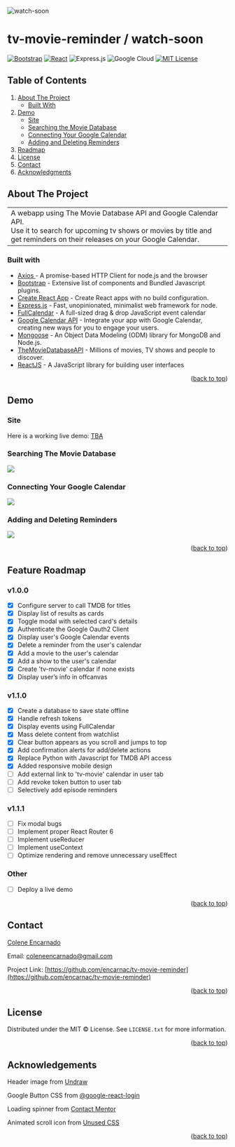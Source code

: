 ![watch-soon](https://user-images.githubusercontent.com/76987299/184469224-16a690f8-74f9-4f21-9b7b-ff007c7bccf1.png)

# tv-movie-reminder / watch-soon

[![Bootstrap][Bootstrap.com]][Bootstrap-url]
[![React][React.js]][React-url]
![Express.js](https://img.shields.io/badge/express.js-%23404d59.svg?style=for-the-badge&logo=express&logoColor=%2361DAFB)
![Google Cloud](https://img.shields.io/badge/GoogleCloud-%234285F4.svg?style=for-the-badge&logo=google-cloud&logoColor=white)
[![MIT License][license-shield]][license-url]



<!-- TABLE OF CONTENTS -->
## Table of Contents
  <ol>
    <li>
      <a href="#about-the-project">About The Project</a>
      <ul>
        <li><a href="#built-with">Built With</a></li>
      </ul>
    </li>
    <li>
      <a href="#demo">Demo</a>
      <ul>
        <li><a href="#site">Site</a></li>
        <li><a href="#searching-the-movie-database">Searching the Movie Database</a></li>
        <li><a href="#connecting-your-google-calendar">Connecting Your Google Calendar</a></li>
        <li><a href="#adding-and-deleting-reminders">Adding and Deleting Reminders</a></li>
      </ul>
    </li>
    <li><a href="#feature-roadmap">Roadmap</a></li>
    <li><a href="#license">License</a></li>
    <li><a href="#contact">Contact</a></li>
    <li><a href="#acknowledgements">Acknowledgments</a></li>
  </ol>



<!-- ABOUT THE PROJECT -->
## About The Project
 <table>
<tr>
<td>
  A webapp using The Movie Database API and Google Calendar API. 
  </br> Use it to search for upcoming tv shows or movies by title and get reminders on their releases on your Google Calendar. 
</td>
</table>

### Built with 
- [ Axios ](https://axios-http.com/docs/intro) - A promise-based HTTP Client for node.js and the browser
-  [Bootstrap](http://getbootstrap.com/) - Extensive list of components and  Bundled Javascript plugins.
-  [Create React App](https://create-react-app.dev/) - Create React apps with no build configuration.
- [Express.js](https://expressjs.com/) - Fast, unopinionated, minimalist web framework for node.
- [ FullCalendar](https://fullcalendar.io/) - A full-sized drag & drop JavaScript event calendar
- [Google Calendar API](https://developers.google.com/calendar/api) - Integrate your app with Google Calendar, creating new ways for you to engage your users.
-  [Mongoose](https://mongoosejs.com/) - An Object Data Modeling (ODM) library for MongoDB and Node.js. 
- [TheMovieDatabaseAPI](https://developers.themoviedb.org/3) - Millions of movies, TV shows and people to discover. 
-  [ReactJS](https://reactjs.org/) - A JavaScript library for building user interfaces


<p align="right">(<a href="#table-of-contents">back to top</a>)</p>



<!-- SITE -->
## Demo

### Site
Here is a working live demo: [TBA](#)

### Searching The Movie Database
![](https://github.com/encarnac/tv-movie-reminder/blob/main/search-demo.gif)

### Connecting Your Google Calendar   
![](https://github.com/encarnac/tv-movie-reminder/blob/main/google-login-demo.gif)

### Adding and Deleting Reminders
![](https://github.com/encarnac/tv-movie-reminder/blob/main/add-delete-demo.gif)

<p align="right">(<a href="#table-of-contents">back to top</a>)</p>



<!-- ROADMAP -->
## Feature Roadmap
### v1.0.0
- [x] Configure server to call TMDB for titles
- [x] Display list of results as cards
- [x] Toggle modal with selected card's details
- [x] Authenticate the Google Oauth2 Client
- [x] Display user's Google Calendar events
- [x] Delete a reminder from the user's calendar
- [x] Add a movie to the user's calendar
- [x] Add a show to the user's calendar
- [x] Create 'tv-movie' calendar if none exists
- [x] Display user’s info in offcanvas
### v1.1.0
- [x] Create a database to save state offline
- [x] Handle refresh tokens
- [x] Display events using FullCalendar
- [x] Mass delete content from watchlist
- [x] Clear button appears as you scroll and jumps to top
- [x] Add confirmation alerts for add/delete actions
- [x] Replace Python with Javascript for TMDB API access
- [x] Added responsive mobile design
- [ ] Add external link to 'tv-movie' calendar in user tab
- [ ] Add revoke token button to user tab
- [ ] Selectively add episode reminders
### v1.1.1
- [ ] Fix modal bugs  
- [ ] Implement proper React Router 6
- [ ] Implement useReducer 
- [ ] Implement useContext
- [ ] Optimize rendering and remove unnecessary useEffect
### Other
- [ ] Deploy a live demo


<p align="right">(<a href="#table-of-contents">back to top</a>)</p>



<!-- CONTACT -->
## Contact
[Colene Encarnado](https://github.com/encarnac)

Email: [coleneencarnado@gmail.com](coleneencarnado@gmail.com
) 
  
  Project Link: [https://github.com/encarnac/tv-movie-reminder](https://github.com/encarnac/tv-movie-reminder)

<p align="right">(<a href="#table-of-contents">back to top</a>)</p>



<!-- LICENSE -->
## License
Distributed under the MIT ©  License. See `LICENSE.txt` for more information.

<p align="right">(<a href="#table-of-contents">back to top</a>)</p>


<!-- ACKNOWLEDGEMENTS -->
## Acknowledgements
Header image from [Undraw](https://undraw.co/)

Google Button CSS from [@google-react-login](https://github.com/anthonyjgrove/react-google-login)

Loading spinner from [Contact Mentor](https://contactmentor.com/how-to-add-loading-spinner-react-js/)

Animated scroll icon from [Unused CSS](https://unused-css.com/blog/animated-down-arrow/)

<p align="right">(<a href="#table-of-contents">back to top</a>)</p>



<!-- MARKDOWN LINKS & IMAGES -->
<!-- https://www.markdownguide.org/basic-syntax/#reference-style-links -->
[license-shield]: https://img.shields.io/github/license/othneildrew/Best-README-Template.svg?style=for-the-badge
[license-url]: https://github.com/othneildrew/Best-README-Template/blob/master/LICENSE.txt
[React.js]: https://img.shields.io/badge/React-20232A?style=for-the-badge&logo=react&logoColor=61DAFB
[React-url]: https://reactjs.org/
[Bootstrap.com]: https://img.shields.io/badge/Bootstrap-563D7C?style=for-the-badge&logo=bootstrap&logoColor=white
[Bootstrap-url]: https://getbootstrap.com

